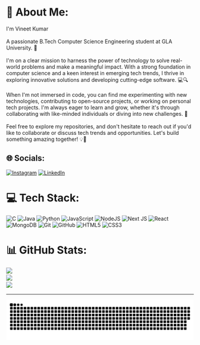 # 💫 About Me:
I'm Vineet Kumar<br><br>A passionate B.Tech Computer Science Engineering student at GLA University. 🚀<br><br>I'm on a clear mission to harness the power of technology to solve real-world problems and make a meaningful impact. With a strong foundation in computer science and a keen interest in emerging tech trends, I thrive in exploring innovative solutions and developing cutting-edge software. 💻🔍<br><br>When I'm not immersed in code, you can find me experimenting with new technologies, contributing to open-source projects, or working on personal tech projects. I'm always eager to learn and grow, whether it's through collaborating with like-minded individuals or diving into new challenges. 🌟<br><br>Feel free to explore my repositories, and don't hesitate to reach out if you'd like to collaborate or discuss tech trends and opportunities. Let's build something amazing together! 💡🤝


## 🌐 Socials:
[![Instagram](https://img.shields.io/badge/Instagram-%23E4405F.svg?logo=Instagram&logoColor=white)](https://instagram.com/https://www.instagram.com/vikuu_2.7/?hl=en) [![LinkedIn](https://img.shields.io/badge/LinkedIn-%230077B5.svg?logo=linkedin&logoColor=white)](https://linkedin.com/in/https://www.linkedin.com/in/vineet-kumar007/) 

# 💻 Tech Stack:
![C](https://img.shields.io/badge/c-%2300599C.svg?style=plastic&logo=c&logoColor=white) ![Java](https://img.shields.io/badge/java-%23ED8B00.svg?style=plastic&logo=openjdk&logoColor=white) ![Python](https://img.shields.io/badge/python-3670A0?style=plastic&logo=python&logoColor=ffdd54) ![JavaScript](https://img.shields.io/badge/javascript-%23323330.svg?style=plastic&logo=javascript&logoColor=%23F7DF1E) ![NodeJS](https://img.shields.io/badge/node.js-6DA55F?style=plastic&logo=node.js&logoColor=white) ![Next JS](https://img.shields.io/badge/Next-black?style=plastic&logo=next.js&logoColor=white) ![React](https://img.shields.io/badge/react-%2320232a.svg?style=plastic&logo=react&logoColor=%2361DAFB) ![MongoDB](https://img.shields.io/badge/MongoDB-%234ea94b.svg?style=plastic&logo=mongodb&logoColor=white) ![Git](https://img.shields.io/badge/git-%23F05033.svg?style=plastic&logo=git&logoColor=white) ![GitHub](https://img.shields.io/badge/github-%23121011.svg?style=plastic&logo=github&logoColor=white) ![HTML5](https://img.shields.io/badge/html5-%23E34F26.svg?style=plastic&logo=html5&logoColor=white) ![CSS3](https://img.shields.io/badge/css3-%231572B6.svg?style=plastic&logo=css3&logoColor=white)
# 📊 GitHub Stats:
![](https://github-readme-stats.vercel.app/api?username=IntVineet&theme=codeSTACKr&hide_border=false&include_all_commits=true&count_private=false)<br/>
![](https://github-readme-streak-stats.herokuapp.com/?user=IntVineet&theme=codeSTACKr&hide_border=false)<br/>
![](https://github-readme-stats.vercel.app/api/top-langs/?username=IntVineet&theme=codeSTACKr&hide_border=false&include_all_commits=true&count_private=false&layout=compact)

---
![snake gif](https://github.com/IntVineet/IntVineet/blob/output/github-snake-dark.svg)
